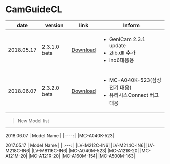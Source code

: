 # CamGuideCL

| date | version | link | Inform |
|---|---|---|-------------|
| 2018.05.17 | 2.3.1.0 beta | [Download](https://github.com/CREVIS/Camera/raw/master/CamGuideCL/CamGuideCL_V2.3.1.0(Beta).zip)| <ul><li>GenICam 2.3.1 update<br/></li><li>zlib.dll 추가</li><li>ino6대응용</li></ul> |
| 2018.06.07 | 2.3.2.0 beta | [Download](https://github.com/CREVIS/Camera/raw/master/CamGuideCL/CamGuideCL(beta)_V2.3.2.zip)| <ul><li>MC-A040K-523(삼성전기 대응)<br/></li><li>유리시스Connect 버그 대응</li></ul> |
  
  
>New Model list
---------------

2018.06.07
| Model Name |
| :---: |
|MC-A040K-523|


2017.05.17
| Model Name |
| :---: |
|LV-M212C-IN6|
|LV-M214C-IN6|
|LV-M218C-IN6|
|LV-M8116C-IN6|
|MC-A040M-523|
|MC-A121K-20|
|MC-A121M-20|
|MC-A121R-20|
|MC-A160M-154|
|MC-A500M-163|
